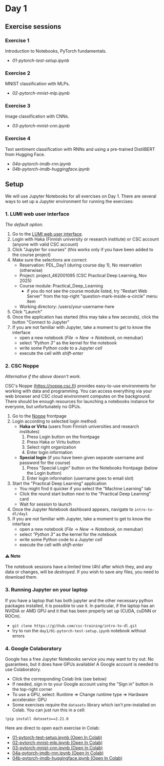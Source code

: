 # Day 1

## Exercise sessions

### Exercise 1

Introduction to Notebooks, PyTorch fundamentals.

* *01-pytorch-test-setup.ipynb*

### Exercise 2

MNIST classification with MLPs.

* *02-pytorch-mnist-mlp.ipynb*

### Exercise 3

Image classification with CNNs.

* *03-pytorch-mnist-cnn.ipynb*

### Exercise 4

Text sentiment classification with RNNs and using a pre-trained DistilBERT from Hugging Face.

* *04a-pytorch-imdb-rnn.ipynb*
* *04b-pytorch-imdb-huggingface.ipynb*

## Setup

We will use Jupyter Notebooks for all exercises on Day 1. There are several ways to set up a Jupyter environment for running the exercises:


### 1. LUMI web user interface

*The default option.*

1. Go to the [LUMI web user interface](https://www.lumi.csc.fi/).
2. Login with Haka (Finnish university or research institute) or CSC account (anyone with valid CSC account)
3. Click "Jupyter for courses" (this works only if you have been added to the course project)
4. Make sure the selections are correct:
   - Reservation: PDL_Day1 (during course day 1), No reservation (otherwise)
   - Project: project_462001095 (CSC Practical Deep Learning, Nov 2025)
   - Course module: Practical_Deep_Learning
     * if you do not see the course module listed, try "Restart Web Server" from the top-right "question-mark-inside-a-circle" menu item 
   - Working directory: /users/your-username-here
6. Click "Launch"
8. Once the application has started (this may take a few seconds), click the button "Connect to Jupyter"
9. If you are not familiar with Jupyter, take a moment to get to know the interface
   - open a new notebook (*File* -> *New* -> *Notebook*, on menubar) 
   - select *"Python 3"* as the kernel for the notebook
   - write some Python code to a Jupyter *cell*
   - execute the cell with *shift-enter*

### 2. CSC Noppe

*Alternative if the above doesn't work.*

CSC's Noppe (https://noppe.csc.fi) provides easy-to-use environments for working with data and programming. You can access everything via your web browser and CSC cloud environment computes on the background. There should be enough resources for launching a notebooks instance for everyone, but unfortunately no GPUs. 

1. Go to the [Noppe](https://noppe.csc.fi) frontpage
2. Login according to selected login method:
   - **Haka or Virtu** (users from Finnish universities and research institutes)
       1. Press Login button on the frontpage
       2. Press Haka or Virtu button
       3. Select right organization
       4. Enter login information
   - **Special login** (if you have been given separate username and password for the course)
       1. Press "Special Login" button on the Notebooks frontpage (below the Login button)
       2. Enter login information (username goes to email slot)
3. Start the "Practical Deep Learning" application
   - You might find it quicker if you select the "Machine Learning" tab
   - Click the round start button next to the "Practical Deep Learning" card
   - Wait for session to launch
5. Once the Jupyter Notebook dashboard appears, navigate to `intro-to-dl/day1` 
6. If you are not familiar with Jupyter, take a moment to get to know the interface
   - open a new notebook (*File* -> *New* -> *Notebook*, on menubar) 
   - select *"Python 3"* as the kernel for the notebook
   - write some Python code to a Jupyter *cell*
   - execute the cell with *shift-enter*

#### :warning: Note
The notebook sessions have a limited time (4h) after which they, and any data or changes, will be *destroyed*. If you wish to save any files, you need to download them.
    
### 3. Running Jupyter on your laptop

If you have a laptop that has both jupyter and the other necessary python packages installed, it is possible to use it. In particular, if the laptop has an NVIDIA or AMD GPU and it that has been properly set up (CUDA, cuDNN or ROCm).

* `git clone https://github.com/csc-training/intro-to-dl.git`   
* try to run the `day1/01-pytorch-test-setup.ipynb` notebook without errors

### 4. Google Colaboratory

Google has a free Jupyter Notebooks service you may want to try out. No guarantees, but it does have GPUs available! A Google account is needed to use Colaboratory. 

* Click the corresponding Colab link (see below)
* If needed, sign in to your Google account using the "Sign in" button in the top-right corner
* To use a GPU, select: Runtime => Change runtime type => Hardware accelerator: GPU
* Some exercises require the `datasets` library which isn't pre-installed on Colab. You can just run this in a cell:

```
!pip install datasets==2.21.0
```

Here are direct to open each exercise in Colab:

* [01-pytorch-test-setup.ipynb (Open In Colab)](https://colab.research.google.com/github/csc-training/intro-to-dl/blob/master/day1/01-pytorch-test-setup.ipynb)
* [02-pytorch-mnist-mlp.ipynb (Open In Colab)](https://colab.research.google.com/github/csc-training/intro-to-dl/blob/master/day1/02-pytorch-mnist-mlp.ipynb)
* [03-pytorch-mnist-cnn.ipynb (Open In Colab)](https://colab.research.google.com/github/csc-training/intro-to-dl/blob/master/day1/03-pytorch-mnist-cnn.ipynb)
* [04a-pytorch-imdb-rnn.ipynb (Open In Colab)](https://colab.research.google.com/github/csc-training/intro-to-dl/blob/master/day1/04a-pytorch-imdb-rnn.ipynb)
* [04b-pytorch-imdb-huggingface.ipynb (Open In Colab)](https://colab.research.google.com/github/csc-training/intro-to-dl/blob/master/day1/04b-pytorch-imdb-huggingface.ipynb)

